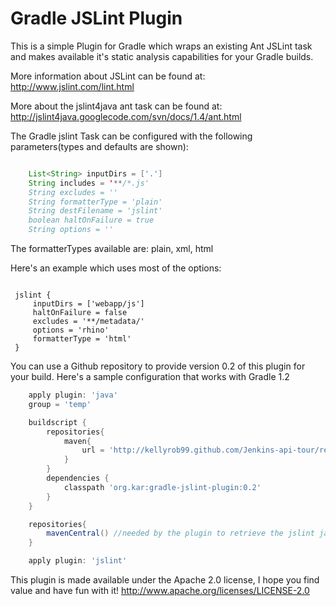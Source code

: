Gradle JSLint Plugin
====================
This is a simple Plugin for Gradle which wraps an existing Ant JSLint task and makes available
it's static analysis capabilities for your Gradle builds.

More information about JSLint can be found at: http://www.jslint.com/lint.html

More about the jslint4java ant task can be found at: http://jslint4java.googlecode.com/svn/docs/1.4/ant.html

The Gradle jslint Task can be configured with the following parameters(types and defaults are shown):

```java

    List<String> inputDirs = ['.']    
    String includes = '**/*.js'
    String excludes = ''
    String formatterType = 'plain'
    String destFilename = 'jslint'
    boolean haltOnFailure = true
    String options = ''    
```

The formatterTypes available are: plain, xml, html

Here's an example which uses most of the options:

```

 jslint {
     inputDirs = ['webapp/js']
     haltOnFailure = false
     excludes = '**/metadata/'
     options = 'rhino'
     formatterType = 'html'
 } 
```

You can use a Github repository to provide version 0.2 of this plugin for your build. Here's a sample configuration
that works with Gradle 1.2
```groovy
    apply plugin: 'java'
    group = 'temp'

    buildscript {
    	repositories{
    		maven{
    			url = 'http://kellyrob99.github.com/Jenkins-api-tour/repository'
    		}
    	}
        dependencies {
            classpath 'org.kar:gradle-jslint-plugin:0.2'
        }
    }

    repositories{
      	mavenCentral() //needed by the plugin to retrieve the jslint jar
    }

    apply plugin: 'jslint'

```

This plugin is made available under the Apache 2.0 license, I hope you find value and have fun with it!
http://www.apache.org/licenses/LICENSE-2.0
